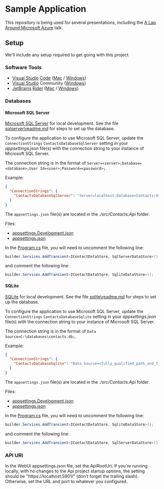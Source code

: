 # Sample Application

This repository is being used for several presentations, including the [A Lap Around Microsoft Azure](https://www.josephguadagno.net/presentations/a-lap-around-microsoft-azure) talk.  

## Setup

We'll include any setup required to get going with this project

### Software Tools

* [Visual Studio](https://visualstudio.microsoft.com/) [Code](https://code.visualstudio.com/?wt.mc_id=DX_841432) ([Mac](https://code.visualstudio.com/docs/?dv=osx) / [Windows](https://code.visualstudio.com/?wt.mc_id=DX_841432#))
* [Visual Studio](https://visualstudio.microsoft.com/) Community ([Windows](https://visualstudio.microsoft.com/thank-you-downloading-visual-studio/?sku=Community&rel=16))
* [JetBrains](https://www.jetbrains.com/) [Rider](https://www.jetbrains.com/rider/) ([Mac](https://www.jetbrains.com/rider/download/download-thanks.html/) / [Windows](https://www.jetbrains.com/rider/download/download-thanks.html))

### Databases

#### Microsoft SQL Server

[Microsoft SQL Server](https://www.microsoft.com/en-us/sql-server/sql-server-downloads) for local development. See the file [sqlserver\readme.md](./sqlserver/readme.md) for steps to set up the database.

To configure the application to use Microsoft SQL Server,
update the `ConnectionStrings` `ContactsDatabaseSqlServer` setting in your *appsettings.json* file(s) with the connection string to your instance of Microsoft SQL Server.

The connection string is in the format of `Server=<server>;Database=<database>;User Id=<user>;Password=<password>;`.

Example:

```json
{
  "ConnectionStrings": {
    "ContactsDatabaseSqlServer": "Server=localhost;Database=Contacts;User Id=contacts_user;Password=Password123!;"
  }
}
```

The `appsettings.json` file(s) are located in the *./src/Contacts.Api* folder.

Files:

* [appsettings.Development.json](./src/Contacts.Api/appsettings.Development.json)
* [appsettings.json](./src/Contacts.Api/appsettings.json)

In the [Program.cs](./src/Contacts.Api/Program.cs) file, you will need to uncomment the following line:

```csharp
builder.Services.AddTransient<IContactDataStore, SqlServerDataStore>();
```

and comment the following line:

```csharp
builder.Services.AddTransient<IContactDataStore, SqliteDataStore>();
```

#### SQLite

[SQLite](https://www.sqlite.org/index.html) for local development. See the file [sqlite\readme.md](./sqlite/readme.md) for steps to set up the database.

To configure the application to use Microsoft SQL Server,
update the `ConnectionStrings` `ContactsDatabaseSqlite` setting in your *appsettings.json* file(s) with the connection string to your instance of Microsoft SQL Server.

The connection string is in the format of `Data Source=C:\databases\contacts.db;`.

Example:

```json
{
  "ConnectionStrings": {
    "ContactsDatabaseSqlite": "Data Source=<fully_qualified_path_and_filename>;"
  }
}
```

The `appsettings.json` file(s) are located in the *./src/Contacts.Api* folder.

Files:

* [appsettings.Development.json](./src/Contacts.Api/appsettings.Development.json)
* [appsettings.json](./src/Contacts.Api/appsettings.json)

In the [Program.cs](./src/Contacts.Api/Program.cs) file, you will need to uncomment the following line:


```csharp
builder.Services.AddTransient<IContactDataStore, SqliteDataStore>();
```

and comment the following line:

```csharp
builder.Services.AddTransient<IContactDataStore, SqlServerDataStore>();
```

### API URI

In the WebUI appsettings.json file, set the ApiRootUri.  If you're running locally, with no changes to the Api project startup options, the setting should be "https://localhost:5901/" (don't forget the trailing slash).  Otherwise, set the URL and port to whatever you configured.
